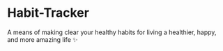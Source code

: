 # Habit-Tracker

A means of making clear your healthy habits for living a healthier, happy, and more amazing life ✨
